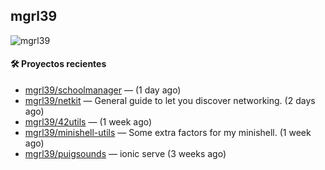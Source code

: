 ## mgrl39 
<p align="left"> <img src="https://komarev.com/ghpvc/?username=mgrbl&label=Profile%20views&color=0e75b6&style=flat" alt="mgrl39" /> </p>












#### 🛠 Proyectos recientes

- [mgrl39/schoolmanager](https://github.com/mgrl39/schoolmanager) —  (1 day ago)
- [mgrl39/netkit](https://github.com/mgrl39/netkit) — General guide to let you discover networking. (2 days ago)
- [mgrl39/42utils](https://github.com/mgrl39/42utils) —  (1 week ago)
- [mgrl39/minishell-utils](https://github.com/mgrl39/minishell-utils) — Some extra factors for my minishell.  (1 week ago)
- [mgrl39/puigsounds](https://github.com/mgrl39/puigsounds) — ionic serve (3 weeks ago)




